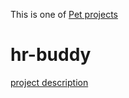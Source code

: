 This is one of [Pet projects](https://github.com/maciejjankowski/learn-to-code/wiki/Pet-projects)

# hr-buddy

[project description](https://github.com/maciejjankowski/learn-to-code/wiki/HR-buddy)

